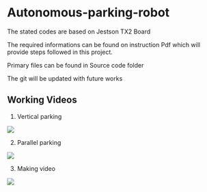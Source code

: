 # Autonomous-parking-robot

The stated codes are based on Jestson TX2 Board 

The required informations can be found on instruction Pdf which will provide steps followed in this project.

Primary files can be found in Source code folder

The git will be updated with future works 

## Working Videos

1) Vertical parking

[![](http://img.youtube.com/vi/ZgK_awl2ZvY/0.jpg)](http://www.youtube.com/watch?v=ZgK_awl2ZvY "Automated Parking | vertical parking | ADAS | Nvidia Jetson Tx2")

2) Parallel parking

[![](http://img.youtube.com/vi/jA_RwujuyHg/0.jpg)](http://www.youtube.com/watch?v=jA_RwujuyHg "Automated Parking | Parallel parking | ADAS | Nvidia Jetson Tx2")

3) Making video

[![](http://img.youtube.com/vi/nqdVR9p4qCo/0.jpg)](http://www.youtube.com/watch?v=nqdVR9p4qCo "Automated Parking Making Timeline | vertical parking | ADAS | Autonomous cars | Nvidia Jetson Tx2")
